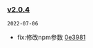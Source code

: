 ### [v2.0.4](https://github.com/compare/v2.0.2...v2.0.4)

`2022-07-06`

- fix:修改npm参数 [0e3981](https://github.com/commit/0e398173d3578abc89c0262f4beba03b6a2aa0ae)

